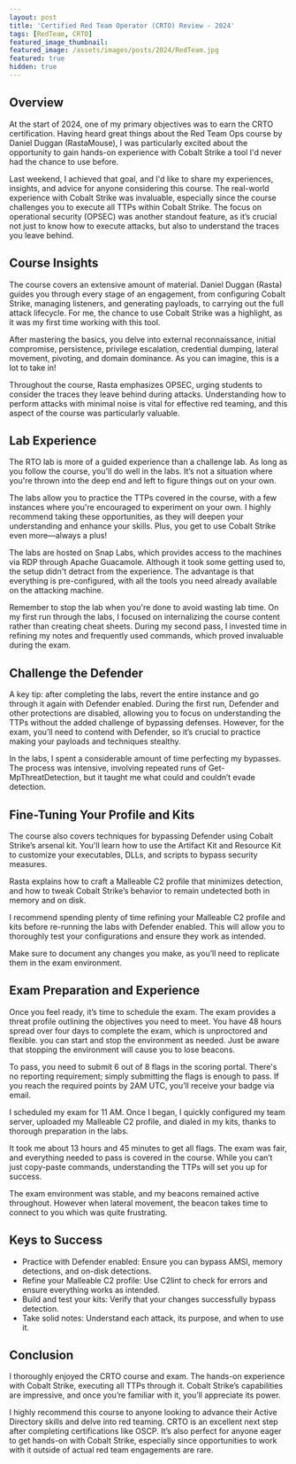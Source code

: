 ```yaml
---
layout: post
title: 'Certified Red Team Operator (CRTO) Review - 2024'
tags: [RedTeam, CRTO]
featured_image_thumbnail:
featured_image: /assets/images/posts/2024/RedTeam.jpg
featured: true
hidden: true
---
```


## Overview

At the start of 2024, one of my primary objectives was to earn the CRTO certification. Having heard great things about the Red Team Ops course by Daniel Duggan (RastaMouse), I was particularly excited about the opportunity to gain hands-on experience with Cobalt Strike a tool I'd never had the chance to use before.

Last weekend, I achieved that goal, and I'd like to share my experiences, insights, and advice for anyone considering this course. The real-world experience with Cobalt Strike was invaluable, especially since the course challenges you to execute all TTPs within Cobalt Strike. The focus on operational security (OPSEC) was another standout feature, as it’s crucial not just to know how to execute attacks, but also to understand the traces you leave behind.

## Course Insights

The course covers an extensive amount of material. Daniel Duggan (Rasta) guides you through every stage of an engagement, from configuring Cobalt Strike, managing listeners, and generating payloads, to carrying out the full attack lifecycle. For me, the chance to use Cobalt Strike was a highlight, as it was my first time working with this tool.

After mastering the basics, you delve into external reconnaissance, initial compromise, persistence, privilege escalation, credential dumping, lateral movement, pivoting, and domain dominance. As you can imagine, this is a lot to take in!

Throughout the course, Rasta emphasizes OPSEC, urging students to consider the traces they leave behind during attacks. Understanding how to perform attacks with minimal noise is vital for effective red teaming, and this aspect of the course was particularly valuable.

## Lab Experience

The RTO lab is more of a guided experience than a challenge lab. As long as you follow the course, you'll do well in the labs. It’s not a situation where you're thrown into the deep end and left to figure things out on your own.

The labs allow you to practice the TTPs covered in the course, with a few instances where you're encouraged to experiment on your own. I highly recommend taking these opportunities, as they will deepen your understanding and enhance your skills. Plus, you get to use Cobalt Strike even more—always a plus!

The labs are hosted on Snap Labs, which provides access to the machines via RDP through Apache Guacamole. Although it took some getting used to, the setup didn't detract from the experience. The advantage is that everything is pre-configured, with all the tools you need already available on the attacking machine.

Remember to stop the lab when you're done to avoid wasting lab time. On my first run through the labs, I focused on internalizing the course content rather than creating cheat sheets. During my second pass, I invested time in refining my notes and frequently used commands, which proved invaluable during the exam.

## Challenge the Defender

A key tip: after completing the labs, revert the entire instance and go through it again with Defender enabled. During the first run, Defender and other protections are disabled, allowing you to focus on understanding the TTPs without the added challenge of bypassing defenses. However, for the exam, you’ll need to contend with Defender, so it’s crucial to practice making your payloads and techniques stealthy.

In the labs, I spent a considerable amount of time perfecting my bypasses. The process was intensive, involving repeated runs of Get-MpThreatDetection, but it taught me what could and couldn’t evade detection.

## Fine-Tuning Your Profile and Kits

The course also covers techniques for bypassing Defender using Cobalt Strike’s arsenal kit. You'll learn how to use the Artifact Kit and Resource Kit to customize your executables, DLLs, and scripts to bypass security measures.

Rasta explains how to craft a Malleable C2 profile that minimizes detection, and how to tweak Cobalt Strike’s behavior to remain undetected both in memory and on disk.

I recommend spending plenty of time refining your Malleable C2 profile and kits before re-running the labs with Defender enabled. This will allow you to thoroughly test your configurations and ensure they work as intended.

Make sure to document any changes you make, as you’ll need to replicate them in the exam environment.

## Exam Preparation and Experience

Once you feel ready, it’s time to schedule the exam. The exam provides a threat profile outlining the objectives you need to meet. You have 48 hours spread over four days to complete the exam, which is unproctored and flexible. you can start and stop the environment as needed. Just be aware that stopping the environment will cause you to lose beacons.

To pass, you need to submit 6 out of 8 flags in the scoring portal. There's no reporting requirement; simply submitting the flags is enough to pass. If you reach the required points by 2AM UTC, you’ll receive your badge via email.

I scheduled my exam for 11 AM. Once I began, I quickly configured my team server, uploaded my Malleable C2 profile, and dialed in my kits, thanks to thorough preparation in the labs.

It took me about 13 hours and 45 minutes to get all flags. The exam was fair, and everything needed to pass is covered in the course. While you can’t just copy-paste commands, understanding the TTPs will set you up for success.

The exam environment was stable, and my beacons remained active throughout. However when lateral movement, the beacon takes time to connect to you which was quite frustrating.

## Keys to Success
* Practice with Defender enabled: Ensure you can bypass AMSI, memory detections, and on-disk detections.
* Refine your Malleable C2 profile: Use C2lint to check for errors and ensure everything works as intended.
* Build and test your kits: Verify that your changes successfully bypass detection.
* Take solid notes: Understand each attack, its purpose, and when to use it.

## Conclusion
I thoroughly enjoyed the CRTO course and exam. The hands-on experience with Cobalt Strike, executing all TTPs through it. Cobalt Strike’s capabilities are impressive, and once you’re familiar with it, you’ll appreciate its power.

I highly recommend this course to anyone looking to advance their Active Directory skills and delve into red teaming. CRTO is an excellent next step after completing certifications like OSCP. It’s also perfect for anyone eager to get hands-on with Cobalt Strike, especially since opportunities to work with it outside of actual red team engagements are rare.



